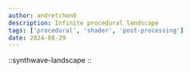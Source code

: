 ```yaml
---
author: andretchen0
description: Infinite procedural landscape
tags: ['procedural', 'shader', 'post-processing']
date: 2024-08-29
---
```


::synthwave-landscape
::
